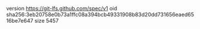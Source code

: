 version https://git-lfs.github.com/spec/v1
oid sha256:3eb20758e0b73a1ffc08a394bcb49331908b83d20dd731656eaed6516be7e647
size 5457

